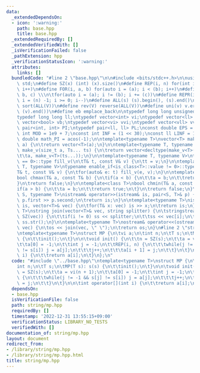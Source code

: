 ```yaml
---
data:
  _extendedDependsOn:
  - icon: ':warning:'
    path: base.hpp
    title: base.hpp
  _extendedRequiredBy: []
  _extendedVerifiedWith: []
  _isVerificationFailed: false
  _pathExtension: hpp
  _verificationStatusIcon: ':warning:'
  attributes:
    links: []
  bundledCode: "#line 2 \"base.hpp\"\n\n#include <bits/stdc++.h>\n\nusing namespace\
    \ std;\n#define SZ(x) (int) (x).size()\n#define REP(i, n) for(int i = 0; i < (n);\
    \ i++)\n#define FOR(i, a, b) for(auto i = (a); i < (b); i++)\n#define For(i, a,\
    \ b, c) \\\n\tfor(auto i = (a); i != (b); i += (c))\n#define REPR(i, n) for(auto\
    \ i = (n) -1; i >= 0; i--)\n#define ALL(s) (s).begin(), (s).end()\n#define so(V)\
    \ sort(ALL(V))\n#define rev(V) reverse(ALL(V))\n#define uni(v) v.erase(unique(ALL(v)),\
    \ (v).end())\n#define eb emplace_back\n\ntypedef long long unsigned int llu;\n\
    typedef long long ll;\ntypedef vector<int> vi;\ntypedef vector<ll> vll;\ntypedef\
    \ vector<bool> vb;\ntypedef vector<vi> vvi;\ntypedef vector<vll> vvll;\ntypedef\
    \ pair<int, int> PI;\ntypedef pair<ll, ll> PL;\nconst double EPS = 1e-9;\nconst\
    \ int MOD = 1e9 + 7;\nconst int INF = (1 << 30);\nconst ll LINF = 1e18;\nconst\
    \ double math_PI = acos(-1);\n\ntemplate<typename T>\nvector<T> make_v(size_t\
    \ a) {\n\treturn vector<T>(a);\n}\n\ntemplate<typename T, typename... Ts>\nauto\
    \ make_v(size_t a, Ts... ts) {\n\treturn vector<decltype(make_v<T>(ts...))>(\n\
    \t\ta, make_v<T>(ts...));\n}\n\ntemplate<typename T, typename V>\ntypename enable_if<is_class<T>::value\
    \ == 0>::type fill_v(\n\tT& t, const V& v) {\n\tt = v;\n}\n\ntemplate<typename\
    \ T, typename V>\ntypename enable_if<is_class<T>::value != 0>::type fill_v(\n\t\
    T& t, const V& v) {\n\tfor(auto& e: t) fill_v(e, v);\n}\n\ntemplate<class T>\n\
    bool chmax(T& a, const T& b) {\n\tif(a < b) {\n\t\ta = b;\n\t\treturn true;\n\t\
    }\n\treturn false;\n}\n\ntemplate<class T>\nbool chmin(T& a, const T& b) {\n\t\
    if(a > b) {\n\t\ta = b;\n\t\treturn true;\n\t}\n\treturn false;\n}\n\ntemplate<typename\
    \ S, typename T>\nistream& operator>>(istream& is, pair<S, T>& p) {\n\tcin >>\
    \ p.first >> p.second;\n\treturn is;\n}\n\ntemplate<typename T>\nistream& operator>>(istream&\
    \ is, vector<T>& vec) {\n\tfor(T& x: vec) is >> x;\n\treturn is;\n}\n\ntemplate<typename\
    \ T>\nstring join(vector<T>& vec, string splitter) {\n\tstringstream ss;\n\tREP(i,\
    \ SZ(vec)) {\n\t\tif(i != 0) ss << splitter;\n\t\tss << vec[i];\n\t}\n\treturn\
    \ ss.str();\n}\n\ntemplate<typename T>\nostream& operator<<(ostream& os, vector<T>&\
    \ vec) {\n\tos << join(vec, \" \");\n\treturn os;\n}\n#line 2 \"string/mp.hpp\"\
    \ntemplate<typename T>\nstruct MP {\n\tvi a;\n\tint n;\n\tT s;\n\tMP(T s): s(s)\
    \ {\n\t\tinit();\n\t}\n\n\tvoid init() {\n\t\tn = SZ(s);\n\t\ta = vi(n + 1);\n\
    \t\ta[0] = -1;\n\t\tint j = -1;\n\t\tREP(i, n) {\n\t\t\twhile(j != -1 && s[j]\
    \ != s[i]) j = a[j];\n\t\t\tj++;\n\t\t\ta[i + 1] = j;\n\t\t}\n\t}\n\n\tint operator[](int\
    \ i) {\n\t\treturn a[i];\n\t}\n};\n"
  code: "#include \"../base.hpp\"\ntemplate<typename T>\nstruct MP {\n\tvi a;\n\t\
    int n;\n\tT s;\n\tMP(T s): s(s) {\n\t\tinit();\n\t}\n\n\tvoid init() {\n\t\tn\
    \ = SZ(s);\n\t\ta = vi(n + 1);\n\t\ta[0] = -1;\n\t\tint j = -1;\n\t\tREP(i, n)\
    \ {\n\t\t\twhile(j != -1 && s[j] != s[i]) j = a[j];\n\t\t\tj++;\n\t\t\ta[i + 1]\
    \ = j;\n\t\t}\n\t}\n\n\tint operator[](int i) {\n\t\treturn a[i];\n\t}\n};"
  dependsOn:
  - base.hpp
  isVerificationFile: false
  path: string/mp.hpp
  requiredBy: []
  timestamp: '2022-12-31 13:55:15+09:00'
  verificationStatus: LIBRARY_NO_TESTS
  verifiedWith: []
documentation_of: string/mp.hpp
layout: document
redirect_from:
- /library/string/mp.hpp
- /library/string/mp.hpp.html
title: string/mp.hpp
---
```

